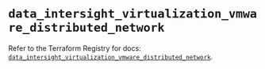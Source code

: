 # `data_intersight_virtualization_vmware_distributed_network`

Refer to the Terraform Registry for docs: [`data_intersight_virtualization_vmware_distributed_network`](https://registry.terraform.io/providers/ciscodevnet/intersight/1.0.71/docs/data-sources/virtualization_vmware_distributed_network).
